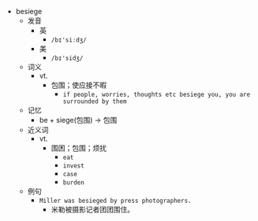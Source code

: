 - besiege
  - 发音
    - 英
      - `/bɪ'siːdʒ/`
    - 美
      - `/bɪ'sidʒ/`
  - 词义
    - vt.
      - 包围；使应接不暇
        - `if people, worries, thoughts etc besiege you, you are surrounded by them`
  - 记忆
    - be + siege(包围) → 包围
  - 近义词
    - vt.
      - 围困；包围；烦扰
        - `eat`
        - `invest`
        - `case`
        - `burden`
  - 例句
    - `Miller was besieged by press photographers.`
      - 米勒被摄影记者团团围住。

